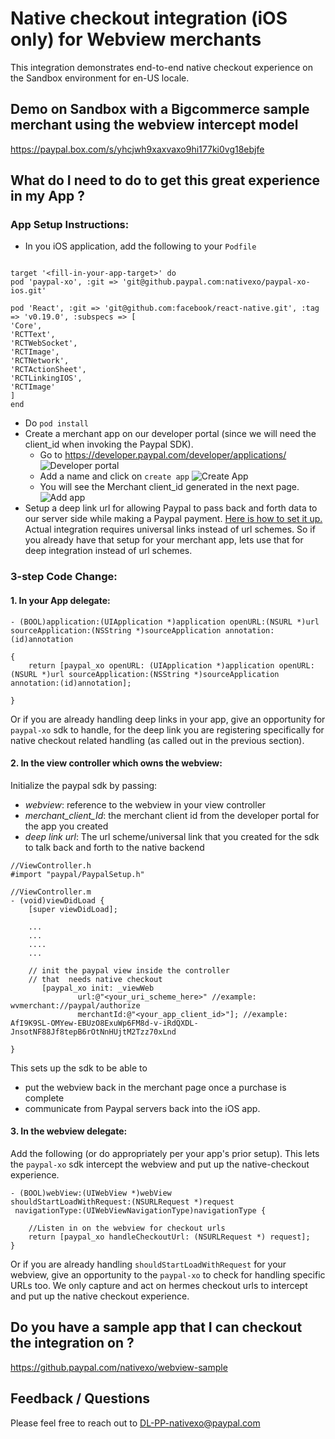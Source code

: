 # Native checkout integration (iOS only) for Webview merchants 

This integration demonstrates end-to-end native checkout experience on the Sandbox environment for en-US locale.

## Demo on Sandbox with a Bigcommerce sample merchant using the webview intercept model

https://paypal.box.com/s/yhcjwh9xaxvaxo9hi177ki0vg18ebjfe

## What do I need to do to get this great experience in my App ?

### App Setup Instructions:

* In you iOS application, add the following to your `Podfile`
```

target '<fill-in-your-app-target>' do
pod 'paypal-xo', :git => 'git@github.paypal.com:nativexo/paypal-xo-ios.git'

pod 'React', :git => 'git@github.com:facebook/react-native.git', :tag => 'v0.19.0', :subspecs => [
'Core',
'RCTText',
'RCTWebSocket',
'RCTImage',
'RCTNetwork',
'RCTActionSheet',
'RCTLinkingIOS',
'RCTImage'
]
end
```
* Do `pod install`
* Create a merchant app on our developer portal (since we will need the client_id when invoking the Paypal SDK).
    * Go to https://developer.paypal.com/developer/applications/
    ![Developer portal](https://github.paypal.com/nativexo/nativexo-integration-Wiki/blob/master/step1.png)
    * Add a name  and click on `create app` 
    ![Create App](https://github.paypal.com/nativexo/nativexo-integration-Wiki/blob/master/step2.png)
    * You will see the Merchant client_id generated in the next page. 
    ![Add app](https://github.paypal.com/nativexo/nativexo-integration-Wiki/blob/master/step3.png)
* Setup a deep link url for allowing Paypal to pass back and forth data to our server side while making a Paypal payment. [Here is how to set it up.](http://www.idev101.com/code/Objective-C/custom_url_schemes.html)
Actual integration requires universal links instead of url schemes. So if you already have that setup for your merchant app, lets use that for deep integration instead of url schemes.

### 3-step Code Change:

#### 1. In your App delegate:
```
- (BOOL)application:(UIApplication *)application openURL:(NSURL *)url sourceApplication:(NSString *)sourceApplication annotation:(id)annotation

{
    return [paypal_xo openURL: (UIApplication *)application openURL:(NSURL *)url sourceApplication:(NSString *)sourceApplication annotation:(id)annotation];
    
}
```

Or if you are already handling deep links in your app, give an opportunity for `paypal-xo` sdk to handle, for the deep link you are registering specifically for native checkout related handling (as called out in the previous section).

#### 2. In the view controller which owns the webview: 
Initialize the paypal sdk by passing:
   * *webview*: reference to the webview in your view controller
   * *merchant_client_Id*: the merchant client id from the developer portal for the app you created
   * *deep link url*: The url scheme/universal link that you created for the sdk to talk back and forth to the native backend
   
   
```
//ViewController.h
#import "paypal/PaypalSetup.h"

//ViewController.m
- (void)viewDidLoad {
    [super viewDidLoad];

    ...
    ...
    ....
    ...

    // init the paypal view inside the controller
    // that  needs native checkout
       [paypal_xo init: _viewWeb
               url:@"<your_uri_scheme_here>" //example: wvmerchant://paypal/authorize
               merchantId:@"<your_app_client_id>"]; //example: AfI9K9SL-OMYew-EBUzO8ExuWp6FM8d-v-iRdQXDL-JnsotNF88Jf8tepB6rOtNnHUjtM2Tzz70xLnd
    
}
```
This sets up the sdk to be able to 
* put the webview back in the merchant page once a purchase is complete
* communicate from Paypal servers back into the iOS app.

#### 3. In the webview delegate:

Add the following (or do appropriately per your app's prior setup). This lets the `paypal-xo` sdk intercept the webview and put up the  native-checkout experience.

```
- (BOOL)webView:(UIWebView *)webView
shouldStartLoadWithRequest:(NSURLRequest *)request
 navigationType:(UIWebViewNavigationType)navigationType {

    //Listen in on the webview for checkout urls
    return [paypal_xo handleCheckoutUrl: (NSURLRequest *) request];
}

```

Or if you are already handling `shouldStartLoadWithRequest` for your webview, give an opportunity to the `paypal-xo` to check for handling specific URLs too. We only capture and act on hermes checkout urls to intercept and put up the native checkout experience.

## Do you have a sample app that I can checkout the integration on ?

https://github.paypal.com/nativexo/webview-sample

## Feedback / Questions

Please feel free to reach out to DL-PP-nativexo@paypal.com





